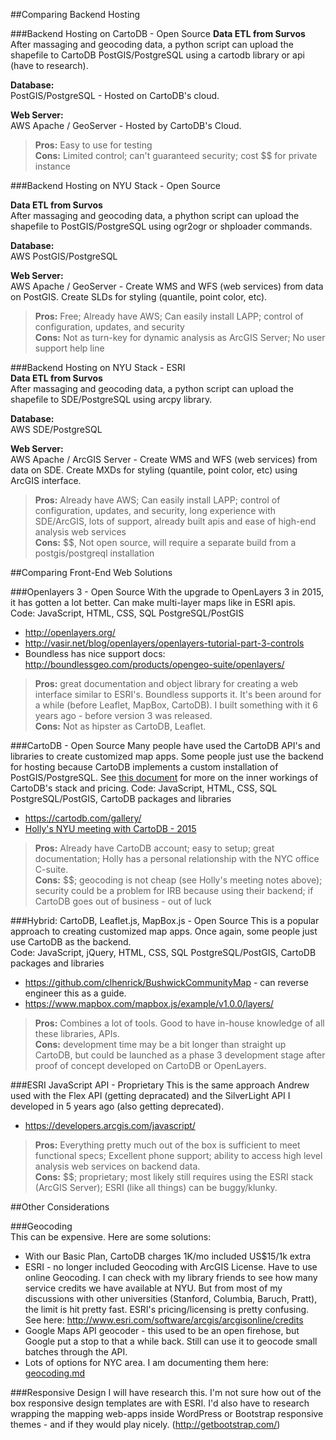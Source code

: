 ##Comparing Backend Hosting

###Backend Hosting on CartoDB - Open Source
**Data ETL from Survos**  
After massaging and geocoding data, a python script can upload the shapefile to CartoDB PostGIS/PostgreSQL using a cartodb library or api (have to research).  

**Database:**  
PostGIS/PostgreSQL - Hosted on CartoDB's cloud. 

**Web Server:**  
AWS Apache / GeoServer - Hosted by CartoDB's Cloud.

  > **Pros:** Easy to use for testing  
**Cons:** Limited control; can't guaranteed security; cost $$ for private instance  

###Backend Hosting on NYU Stack - Open Source

**Data ETL from Survos**  
After massaging and geocoding data, a phython script can upload the shapefile to PostGIS/PostgreSQL using ogr2ogr or shploader commands.

**Database:**  
AWS PostGIS/PostgreSQL

**Web Server:**  
AWS Apache / GeoServer - Create WMS and WFS (web services) from data on PostGIS. Create SLDs for styling (quantile, point color, etc).

  > **Pros:** Free; Already have AWS; Can easily install LAPP; control of configuration, updates, and security  
**Cons:** Not as turn-key for dynamic analysis as ArcGIS Server; No user support help line  

###Backend Hosting on NYU Stack - ESRI  
**Data ETL from Survos**  
After massaging and geocoding data, a python script can upload the shapefile to SDE/PostgreSQL using arcpy library.

**Database:**  
AWS SDE/PostgreSQL  

**Web Server:**  
AWS Apache / ArcGIS Server - Create WMS and WFS (web services) from data on SDE. Create MXDs for styling (quantile, point color, etc) using ArcGIS interface.  

  > **Pros:**  Already have AWS; Can easily install LAPP; control of configuration, updates, and security, long experience with SDE/ArcGIS, lots of support, already built apis and ease of high-end analysis web services  
**Cons:** $$, Not open source, will require a separate build from a postgis/postgreql installation 

##Comparing Front-End Web Solutions

###Openlayers 3 - Open Source
With the upgrade to OpenLayers 3 in 2015, it has gotten a lot better. Can make multi-layer maps like in ESRI apis.  
Code: JavaScript, HTML, CSS, SQL PostgreSQL/PostGIS  
  * http://openlayers.org/
  * http://vasir.net/blog/openlayers/openlayers-tutorial-part-3-controls
  * Boundless has nice support docs: http://boundlessgeo.com/products/opengeo-suite/openlayers/
  
> **Pros:** great documentation and object library for creating a web interface similar to ESRI's. Boundless supports it. It's been around for a while (before Leaflet, MapBox, CartoDB). I built something with it 6 years ago - before version 3 was released.  
**Cons:** Not as hipster as CartoDB, Leaflet.  

###CartoDB - Open Source
Many people have used the CartoDB API's and libraries to create customized map apps.  Some people just use the backend for hosting because CartoDB implements a custom installation of PostGIS/PostgreSQL. See [this document](https://docs.google.com/document/d/1tutKhzrmon9YpGqIDH3vDPJnXDVPt5wG7SDSPXp9Ux4/edit#heading=h.48x7bb2w3y2o) for more on the inner workings of CartoDB's stack and pricing. 
Code: JavaScript, HTML, CSS, SQL PostgreSQL/PostGIS, CartoDB packages and libraries   
  * https://cartodb.com/gallery/
  * [Holly's NYU meeting with CartoDB - 2015](https://docs.google.com/document/d/1tutKhzrmon9YpGqIDH3vDPJnXDVPt5wG7SDSPXp9Ux4/edit#heading=h.48x7bb2w3y2o)

  > **Pros:**  Already have CartoDB account; easy to setup; great documentation; Holly has a personal relationship with the NYC office C-suite.  
**Cons:** $$; geocoding is not cheap (see Holly's meeting notes above); security could be a problem for IRB because using their backend; if CartoDB goes out of business - out of luck 

###Hybrid: CartoDB, Leaflet.js, MapBox.js - Open Source
This is a popular approach to creating customized map apps.  Once again, some people just use CartoDB as the backend.  
Code: JavaScript, jQuery, HTML, CSS, SQL PostgreSQL/PostGIS, CartoDB packages and libraries   
  * https://github.com/clhenrick/BushwickCommunityMap - can reverse engineer this as a guide.
  * https://www.mapbox.com/mapbox.js/example/v1.0.0/layers/

  > **Pros:**  Combines a lot of tools.  Good to have in-house knowledge of all these libraries, APIs.   
**Cons:** development time may be a bit longer than straight up CartoDB, but could be launched as a phase 3 development stage after proof of concept developed on CartoDB or OpenLayers.   

###ESRI JavaScript API - Proprietary
This is the same approach Andrew used with the Flex API (getting depracated) and the SilverLight API I developed in 5 years ago (also getting deprecated).     
  * https://developers.arcgis.com/javascript/

  > **Pros:**  Everything pretty much out of the box is sufficient to meet functional specs; Excellent phone support; ability to access high level analysis web services on backend data.  
**Cons:** $$; proprietary; most likely still requires using the ESRI stack (ArcGIS Server); ESRI (like all things) can be buggy/klunky. 

##Other Considerations

###Geocoding  
This can be expensive. Here are some solutions:
  * With our Basic Plan, CartoDB charges 1K/mo included US$15/1k extra
  * ESRI - no longer included Geocoding with ArcGIS License. Have to use online Geocoding. I can check with my library friends to see how many service credits we have available at NYU. But from most of my discussions with other universities (Stanford, Columbia, Baruch, Pratt), the limit is hit pretty fast. ESRI's pricing/licensing is pretty confusing. See here: http://www.esri.com/software/arcgis/arcgisonline/credits  
  * Google Maps API geocoder - this used to be an open firehose, but Google put a stop to that a while back. Still can use it to geocode small batches through the API.
  * Lots of options for NYC area. I am documenting them here: [geocoding.md](/geocoding/geocoding.md)

###Responsive Design
I will have research this. I'm not sure how out of the box responsive design templates are with ESRI. I'd also have to research wrapping the mapping web-apps inside WordPress or Bootstrap responsive themes - and if they would play nicely. (http://getbootstrap.com/)  
